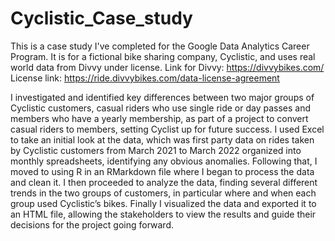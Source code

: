 # Cyclistic_Case_study
This is a case study I've completed for the Google Data Analytics Career Program. It is for a fictional bike sharing company, Cyclistic, and uses real world data from Divvy under license.
Link for Divvy: https://divvybikes.com/ 
License link: https://ride.divvybikes.com/data-license-agreement

I investigated and identified key differences between two major groups of Cyclistic customers, casual riders who use single ride or day passes and members who have a yearly membership, as part of a project to convert casual riders to members, setting Cyclist up for future success. I used Excel to take an initial look at the data, which was first party data on rides taken by Cyclistic customers from March 2021 to March 2022 organized into monthly spreadsheets, identifying any obvious anomalies. Following that, I moved to using R in an RMarkdown file where I began to process the data and clean it. I then proceeded to analyze the data, finding several different trends in the two groups of customers, in particular where and when each group used Cyclistic’s bikes. Finally I visualized the data and exported it to an HTML file, allowing the stakeholders to view the results and guide their decisions for the project going forward.
